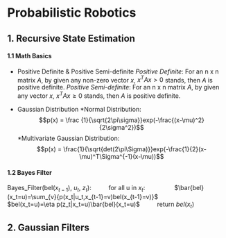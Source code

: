 <script type="text/javascript" src="https://cdn.mathjax.org/mathjax/latest/MathJax.js?config=TeX-AMS_HTML"></script>

# Probabilistic Robotics
## 1. Recursive State Estimation
#### 1.1 Math Basics

- Positive Definite & Positive Semi-definite
*Positive Definite*: For an n x n matrix $A$, by given any non-zero vector $x$, $x^TAx>0$ stands, then $A$ is positive definite.
*Positive Semi-definite*: For an n x n matrix $A$, by given any vector $x$, $x^TAx \ge0$ stands, then $A$ is positive definite.

- Gaussian Distribution
*Normal Distribution: 
$$p(x) = \frac {1}{\sqrt{2\pi\sigma}}exp(-\frac{(x-\mu)^2}{2\sigma^2})$$
*Multivariate Gaussian Distribution: 
$$p(x) = \frac{1}{\sqrt{det(2\pi\Sigma)}}exp(-\frac{1}{2}(x-\mu)^T\Sigma^{-1}(x-\mu))$$

#### 1.2 Bayes Filter
Bayes_Filter(bel($x_{t-1}$), $u_t$, $z_t$):
$\qquad$ for all u in $x_t$:
$\qquad\qquad$$\bar{bel}(x_t=u)=\sum_{v}{p(x_t|u_t,x_{t-1}=v)bel(x_{t-1}=v)}$
$\qquad\qquad$$bel(x_t=u)=\eta p(z_t|x_t=u)\bar{bel}(x_t=u)$
$\qquad$ return $bel(x_t)$

## 2. Gaussian Filters





<!--stackedit_data:
eyJoaXN0b3J5IjpbLTk1NDcxMDMxNCwtNDEzNzE5ODAyLDU4OT
AxNTEyNCwtMTE2MTQxODE5LC01MDU1ODAwNjgsMTQyOTA0OTM3
MCwtMjEzMjc2OTNdfQ==
-->